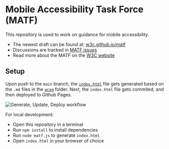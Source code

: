 # Mobile Accessibility Task Force (MATF)

This repository is used to work on guidance for mobile accessibility.

- The newest draft can be found at: [w3c.github.io/matf](https://w3c.github.io/matf/)
- Discussions are tracked in [MATF issues](https://github.com/w3c/matf/issues)
- Read more about the MATF on the [W3C website](https://www.w3.org/WAI/about/groups/task-forces/matf/)

## Setup

Upon push to the `main` branch, the [`index.html`](index.html) file gets generated based on the `.md` files in the [`wcag`](/wcag) folder. Next, the `index.html` file gets commited, and then deployed to Github Pages.

![Generate, Update, Deploy workflow](https://github.com/w3c/matf/actions/workflows/deploy.yml/badge.svg)

For local development:

- Open this repository in a terminal
- Run `npm install` to install dependencies
- Run `node matf.js` to generate `index.html`
- Open `index.html` in your browser of choice
